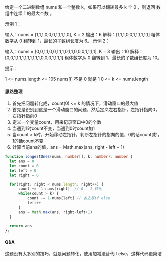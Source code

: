 给定一个二进制数组 nums 和一个整数 k，如果可以翻转最多 k 个 0 ，则返回 数组中连续 1 的最大个数 。

示例 1：

输入：nums = [1,1,1,0,0,0,1,1,1,1,0], K = 2
输出：6
解释：[1,1,1,0,0,1,1,1,1,1,1]
粗体数字从 0 翻转到 1，最长的子数组长度为 6。
示例 2：

输入：nums = [0,0,1,1,0,0,1,1,1,0,1,1,0,0,0,1,1,1,1], K = 3
输出：10
解释：[0,0,1,1,1,1,1,1,1,1,1,1,0,0,0,1,1,1,1]
粗体数字从 0 翻转到 1，最长的子数组长度为 10。
 

提示：

1 <= nums.length <= 105
nums[i] 不是 0 就是 1
0 <= k <= nums.length

#### 思路整理
1. 首先把问题转化成，count(0) <= k 的情况下，滑动窗口的最大值
2. 首先是识别到这是一个滑动窗口的问题，然后定义左右指针，左指针指向0，右指针指向0
3. 定义一个变量count，用来记录窗口中0的个数
4. 当遇到1时count不变，当遇到0时count加1
5. 当count > k时，开始移动左指针，判断左指针的指向的值，0的话count减1，1的话count不变
6. 计算当前ans的值，ans = Math.max(ans, right - left + 1)

```ts
function longestOnes(nums: number[], k: number): number {
  let ans = 0
  let count = 0
  let left = 0
  let right = 0

  for(right; right < nums.length; right++) {
      count +=  1-nums[right]  // 0 - 1 转化
      while(count > k) {
          count -= 1-nums[left] // 省去写if else
          left++
      }
      ans = Math.max(ans, right-left+1)
  }   
     
  return ans
};
```

#### Q&A
这题没有太多别的技巧，就是问题转化，使用加减法替代if else，这样代码更简洁
